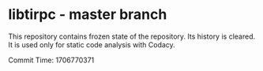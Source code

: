 # libtirpc - master branch

This repository contains frozen state of the repository.
Its history is cleared. It is used only for static code
analysis with Codacy.

Commit Time: 1706770371
